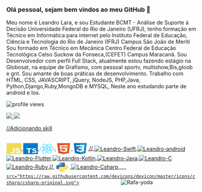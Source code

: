 ### Olá pessoal, sejam bem vindos ao meu GitHub 👋

Meu nome é Leandro Lara, e sou Estudante BCMT - Análise de Suporte à Decisão Universidade Federal do Rio de Janeiro (UFRJ), tenho formação em Técnico em Informática para internet pelo Instituto Federal de Educação, Ciência e Tecnologia do Rio de Janeiro (IFRJ) Campus São João de Meriti
Sou formado em Técnico em Mecânica Centro Federal de Educação Tecnológica Celso Suckow da Fonseca,(CEFET) Campus Maracanã.
Sou Desenvolvedor com perfil Full Stack, atualmente estou fazendo estágio na Globosat, na equipe de Grafismo, com pessoal sportv, multishow,Bis,gloob e gnt. 
Sou amante de boas práticas de desenvolvimento. Trabalho com HTML, CSS, JAVASCRIPT, jQuery, NodeJS, PHP,Java, Python,Django,Ruby,MongoDB e MYSQL, Neste ano estudando parte de android e Ios. 
 

<p>
  <img src="https://gpvc.arturio.dev/LeandroSilvaLara" alt="profile views">
</p>


<a href="https://github.com/LeandroSilvaLara">
<img height="180em" src="https://github-readme-stats.vercel.app/api?username=LeandroSilvaLara&show_icons=true&theme=dracula&include_all_commits=true&count_private=true"/>
  <img height="180em" src="https://github-readme-stats.vercel.app/api/top-langs/?username=LeandroSilvaLara&layout=compact&langs_count=16&theme=dracula"/>
</div>

//Adicionando skill
<div style="display: inline_block"><br>
  <img align="center" alt="Rafa-Js" height="30" width="40" src="https://raw.githubusercontent.com/devicons/devicon/master/icons/javascript/javascript-plain.svg">
  <img align="center" alt="Rafa-Ts" height="30" width="40" src="https://raw.githubusercontent.com/devicons/devicon/master/icons/typescript/typescript-plain.svg">
  <img align="center" alt="Rafa-React" height="30" width="40" src="https://raw.githubusercontent.com/devicons/devicon/master/icons/react/react-original.svg">
  <img align="center" alt="Leandro-HTML" height="30" width="40" src="https://raw.githubusercontent.com/devicons/devicon/master/icons/html5/html5-original.svg">
  <img align="center" alt="Leandro-CSS" height="30" width="40" src="https://raw.githubusercontent.com/devicons/devicon/master/icons/css3/css3-original.svg">
 //
 <img align="center" alt="Leandro-Swift" height="30" width="40" src="https://user-images.githubusercontent.com/49800137/121679949-55969c80-ca8f-11eb-9d23-e43bc142df34.png">
 <img align="center" alt="Leandro-android" height="30" width="40" src="https://user-images.githubusercontent.com/49800137/121679953-562f3300-ca8f-11eb-8f03-6eb3b4bcbfe2.png">
 <img align="center" alt="Leandro-Flutter" height="30" width="40" src="https://user-images.githubusercontent.com/49800137/121679954-56c7c980-ca8f-11eb-994b-87fba748e76e.png">
 <img align="center" alt="Leandro-Kotlin" height="30" width="40" src="https://user-images.githubusercontent.com/49800137/121679955-56c7c980-ca8f-11eb-9df9-6622a8aeeceb.png">
 <img align="center" alt="Leandro-Java" height="30" width="40" src="https://user-images.githubusercontent.com/49800137/121679956-56c7c980-ca8f-11eb-90e2-f11e890e6a29.png">
 <img align="center" alt="Leandro-C" height="30" width="40" src="https://user-images.githubusercontent.com/49800137/121679958-57606000-ca8f-11eb-90ff-65d574121a69.png">
 <img align="center" alt="Leandro-Ruby" height="30" width="40" src="https://user-images.githubusercontent.com/49800137/121679960-57606000-ca8f-11eb-9813-7bee61fe53b2.png">
 //
  <img align="center" alt="Leandro-Python" height="30" width="40" src="https://raw.githubusercontent.com/devicons/devicon/master/icons/python/python-original.svg">
  <img align="center" alt="Leandro-Csharp" height="30" width="40"
       
       src="https://raw.githubusercontent.com/devicons/devicon/master/icons/csharp/csharp-original.svg">
  <img align="right" alt="Rafa-yoda" height="150" width="200" src="https://user-images.githubusercontent.com/49800137/121621147-f8282e80-ca41-11eb-8ec4-050708107443.gif">
</div>
